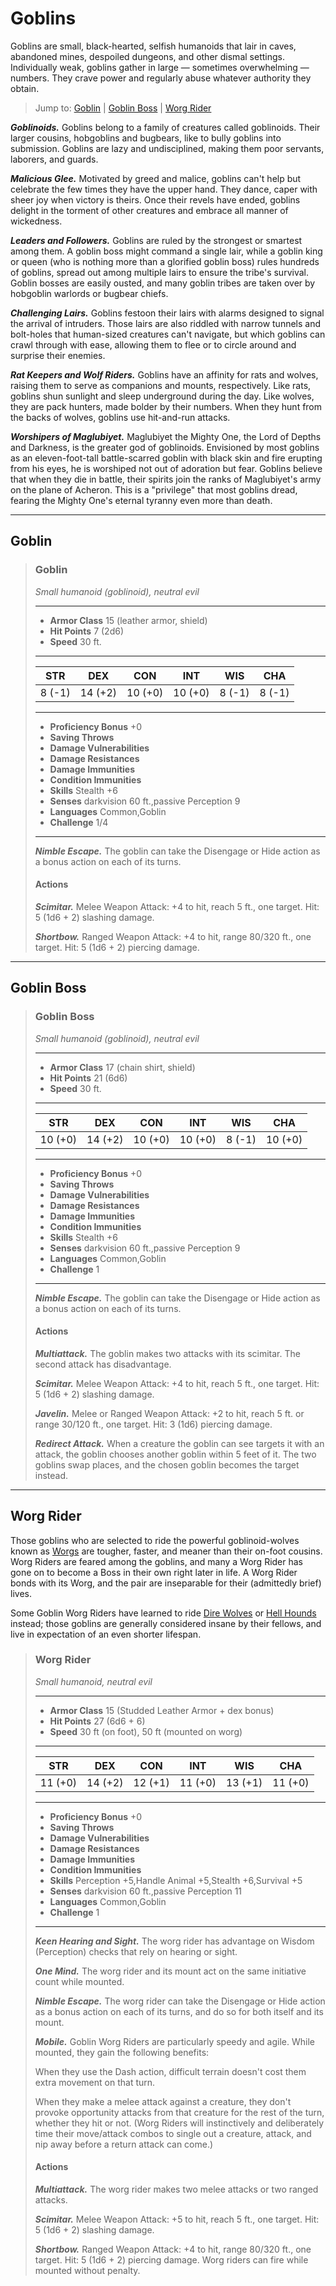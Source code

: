 # Goblins
Goblins are small, black-hearted, selfish humanoids that lair in caves, abandoned mines, despoiled dungeons, and other dismal settings. Individually weak, goblins gather in large — sometimes overwhelming — numbers. They crave power and regularly abuse whatever authority they obtain.

> Jump to: [Goblin](#goblin) | [Goblin Boss](#goblin-boss) | [Worg Rider](#worg-rider)

***Goblinoids.*** Goblins belong to a family of creatures called goblinoids. Their larger cousins, hobgoblins and bugbears, like to bully goblins into submission. Goblins are lazy and undisciplined, making them poor servants, laborers, and guards.

***Malicious Glee.*** Motivated by greed and malice, goblins can't help but celebrate the few times they have the upper hand. They dance, caper with sheer joy when victory is theirs. Once their revels have ended, goblins delight in the torment of other creatures and embrace all manner of wickedness.

***Leaders and Followers.*** Goblins are ruled by the strongest or smartest among them. A goblin boss might command a single lair, while a goblin king or queen (who is nothing more than a glorified goblin boss) rules hundreds of goblins, spread out among multiple lairs to ensure the tribe's survival. Goblin bosses are easily ousted, and many goblin tribes are taken over by hobgoblin warlords or bugbear chiefs.

***Challenging Lairs.*** Goblins festoon their lairs with alarms designed to signal the arrival of intruders. Those lairs are also riddled with narrow tunnels and bolt-holes that human-sized creatures can't navigate, but which goblins can crawl through with ease, allowing them to flee or to circle around and surprise their enemies.

***Rat Keepers and Wolf Riders.*** Goblins have an affinity for rats and wolves, raising them to serve as companions and mounts, respectively. Like rats, goblins shun sunlight and sleep underground during the day. Like wolves, they are pack hunters, made bolder by their numbers. When they hunt from the backs of wolves, goblins use hit-and-run attacks.

***Worshipers of Maglubiyet.*** Maglubiyet the Mighty One, the Lord of Depths and Darkness, is the greater god of goblinoids. Envisioned by most goblins as an eleven-foot-tall battle-scarred goblin with black skin and fire erupting from his eyes, he is worshiped not out of adoration but fear. Goblins believe that when they die in battle, their spirits join the ranks of Maglubiyet's army on the plane of Acheron. This is a "privilege" that most goblins dread, fearing the Mighty One's eternal tyranny even more than death.


---

## Goblin

>### Goblin
>*Small humanoid (goblinoid), neutral evil*
>___
>- **Armor Class** 15 (leather armor, shield)
>- **Hit Points** 7 (2d6)
>- **Speed** 30 ft.
>___
>|**STR**|**DEX**|**CON**|**INT**|**WIS**|**CHA**|
>|:---:|:---:|:---:|:---:|:---:|:---:|
>|8 (-1)|14 (+2)|10 (+0)|10 (+0)|8 (-1)|8 (-1)|
>
>___
>- **Proficiency Bonus** +0
>- **Saving Throws** 
>- **Damage Vulnerabilities** 
>- **Damage Resistances** 
>- **Damage Immunities** 
>- **Condition Immunities** 
>- **Skills** Stealth +6
>- **Senses** darkvision 60 ft.,passive Perception 9
>- **Languages** Common,Goblin
>- **Challenge** 1/4
>___
>***Nimble Escape.*** The goblin can take the Disengage or Hide action as a bonus action on each of its turns.
>
>#### Actions
>***Scimitar.*** Melee Weapon Attack: +4 to hit, reach 5 ft., one target. Hit: 5 (1d6 + 2) slashing damage.
>
>***Shortbow.*** Ranged Weapon Attack: +4 to hit, range 80/320 ft., one target. Hit: 5 (1d6 + 2) piercing damage.
>

---

## Goblin Boss

>### Goblin Boss
>*Small humanoid (goblinoid), neutral evil*
>___
>- **Armor Class** 17 (chain shirt, shield)
>- **Hit Points** 21 (6d6)
>- **Speed** 30 ft.
>___
>|**STR**|**DEX**|**CON**|**INT**|**WIS**|**CHA**|
>|:---:|:---:|:---:|:---:|:---:|:---:|
>|10 (+0)|14 (+2)|10 (+0)|10 (+0)|8 (-1)|10 (+0)|
>
>___
>- **Proficiency Bonus** +0
>- **Saving Throws** 
>- **Damage Vulnerabilities** 
>- **Damage Resistances** 
>- **Damage Immunities** 
>- **Condition Immunities** 
>- **Skills** Stealth +6
>- **Senses** darkvision 60 ft.,passive Perception 9
>- **Languages** Common,Goblin
>- **Challenge** 1
>___
>***Nimble Escape.*** The goblin can take the Disengage or Hide action as a bonus action on each of its turns.
>
>#### Actions
>***Multiattack.*** The goblin makes two attacks with its scimitar. The second attack has disadvantage.
>
>***Scimitar.*** Melee Weapon Attack: +4 to hit, reach 5 ft., one target. Hit: 5 (1d6 + 2) slashing damage.
>
>***Javelin.*** Melee or Ranged Weapon Attack: +2 to hit, reach 5 ft. or range 30/120 ft., one target. Hit: 3 (1d6) piercing damage.
>
>***Redirect Attack.*** When a creature the goblin can see targets it with an attack, the goblin chooses another goblin within 5 feet of it. The two goblins swap places, and the chosen goblin becomes the target instead.
>

---

## Worg Rider
Those goblins who are selected to ride the powerful goblinoid-wolves known as [Worgs](Wolves.md#worg) are tougher, faster, and meaner than their on-foot cousins. Worg Riders are feared among the goblins, and many a Worg Rider has gone on to become a Boss in their own right later in life. A Worg Rider bonds with its Worg, and the pair are inseparable for their (admittedly brief) lives.

Some Goblin Worg Riders have learned to ride [Dire Wolves](Wolves.md#dire-wolf) or [Hell Hounds](Dogs.md#hell-hound) instead; those goblins are generally considered insane by their fellows, and live in expectation of an even shorter lifespan.

>### Worg Rider
>*Small humanoid, neutral evil*
>___
>- **Armor Class** 15 (Studded Leather Armor + dex bonus)
>- **Hit Points** 27 (6d6 + 6)
>- **Speed** 30 ft (on foot), 50 ft (mounted on worg)
>___
>|**STR**|**DEX**|**CON**|**INT**|**WIS**|**CHA**|
>|:---:|:---:|:---:|:---:|:---:|:---:|
>|11 (+0)|14 (+2)|12 (+1)|11 (+0)|13 (+1)|11 (+0)|
>
>___
>- **Proficiency Bonus** +0
>- **Saving Throws** 
>- **Damage Vulnerabilities** 
>- **Damage Resistances** 
>- **Damage Immunities** 
>- **Condition Immunities** 
>- **Skills** Perception +5,Handle Animal +5,Stealth +6,Survival +5
>- **Senses** darkvision 60 ft.,passive Perception 11
>- **Languages** Common,Goblin
>- **Challenge** 1
>___
>***Keen Hearing and Sight.*** The worg rider has advantage on Wisdom (Perception) checks that rely on hearing or sight.
>
>***One Mind.*** The worg rider and its mount act on the same initiative count while mounted.
>
>***Nimble Escape.*** The worg rider can take the Disengage or Hide action as a bonus action on each of its turns, and do so for both itself and its mount.
>
>***Mobile.*** Goblin Worg Riders are particularly speedy and agile. While mounted, they gain the following benefits:
>
>When they use the Dash action, difficult terrain doesn't cost them extra movement on that turn.
>
>When they make a melee attack against a creature, they don't provoke opportunity attacks from that creature for the rest of the turn, whether they hit or not. (Worg Riders will instinctively and deliberately time their move/attack combos to single out a creature, attack, and nip away before a return attack can come.)
>
>#### Actions
>***Multiattack.*** The worg rider makes two melee attacks or two ranged attacks.
>
>***Scimitar.*** Melee Weapon Attack: +5 to hit, reach 5 ft., one target. Hit: 5 (1d6 + 2) slashing damage.
>
>***Shortbow.*** Ranged Weapon Attack: +4 to hit, range 80/320 ft., one target. Hit: 5 (1d6 + 2) piercing damage. Worg riders can fire while mounted without penalty.
>
